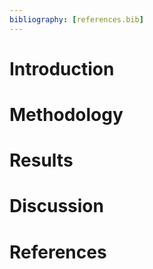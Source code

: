 ```yaml
---
bibliography: [references.bib]
---
```


# Introduction

# Methodology

# Results

# Discussion

# References
